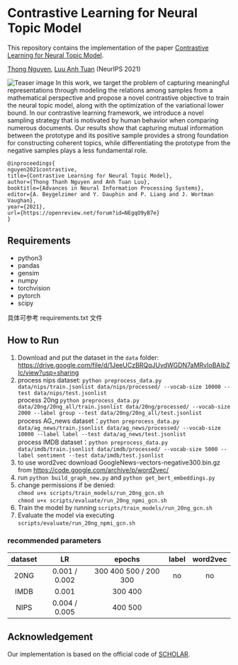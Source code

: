 # Contrastive Learning for Neural Topic Model
This repository contains the implementation of the paper [Contrastive Learning for Neural Topic Model](https://arxiv.org/abs/2110.12764).

[Thong Nguyen](https://nguyentthong.github.io/), [Luu Anh Tuan](https://tuanluu.github.io/) (NeurIPS 2021)

![Teaser image]("CLNTM0/asset/teaser.jpg")
In this work, we target the problem of capturing meaningful representations through modeling the relations among samples from a mathematical perspective and propose a novel contrastive objective to train the neural topic model, along with the optimization of the variational lower bound. In our contrastive learning framework, we introduce a novel sampling strategy that is motivated by human behavior when comparing numerous documents. Our results show that capturing mutual information between the prototype and its positive sample provides a strong foundation for constructing coherent topics, while differentiating the prototype from the negative samples plays a less fundamental role.

```
@inproceedings{
nguyen2021contrastive,
title={Contrastive Learning for Neural Topic Model},
author={Thong Thanh Nguyen and Anh Tuan Luu},
booktitle={Advances in Neural Information Processing Systems},
editor={A. Beygelzimer and Y. Dauphin and P. Liang and J. Wortman Vaughan},
year={2021},
url={https://openreview.net/forum?id=NEgqO9yB7e}
}
```

## Requirements
- python3
- pandas
- gensim
- numpy
- torchvision
- pytorch
- scipy

具体可参考 requirements.txt 文件


## How to Run
1. Download and put the dataset in the ```data``` folder: https://drive.google.com/file/d/1JeeUCzBRQqJUvdWGDN7aMRvIoBAIbZIc/view?usp=sharing
2. process nips dataset: ```python preprocess_data.py data/nips/train.jsonlist data/nips/processed/ --vocab-size 10000 --test data/nips/test.jsonlist``` \
  process 20ng ```python preprocess_data.py data/20ng/20ng_all/train.jsonlist data/20ng/processed/ --vocab-size 2000 --label group --test data/20ng/20ng_all/test.jsonlist``` \
  process AG_news dataset：```python preprocess_data.py data/ag_news/train.jsonlist data/ag_news/processed/ --vocab-size 10000 --label label --test data/ag_news/test.jsonlist``` \
  process IMDB dataset：```python preprocess_data.py data/imdb/train.jsonlist data/imdb/processed/ --vocab-size 5000 --label sentiment --test data/imdb/test.jsonlist```
3. to use word2vec download GoogleNews-vectors-negative300.bin.gz from https://code.google.com/archive/p/word2vec/ 
4. run ```python build_graph_new.py``` and ```python get_bert_embeddings.py```
5. change permissions if be denied: \
```chmod u+x scripts/train_models/run_20ng_gcn.sh``` \
```chmod u+x scripts/evaluate/run_20ng_npmi_gcn.sh```
6. Train the model by running ```scripts/train_models/run_20ng_gcn.sh```
7. Evaluate the model via executing ```scripts/evaluate/run_20ng_npmi_gcn.sh```

### recommended parameters

| dataset |      LR       |        epochs         | label | word2vec |
|:-------:|:-------------:|:---------------------:|:-----:|:--------:|
|  20NG   | 0.001 / 0.002 | 300 400 500 / 200 300 |  no   |    no    |
|  IMDB   |     0.001     |        300 400        |       |          |
|  NIPS   | 0.004 / 0.005 |        400 500        |       |          |


## Acknowledgement
Our implementation is based on the official code of [SCHOLAR](https://github.com/dallascard/scholar).
